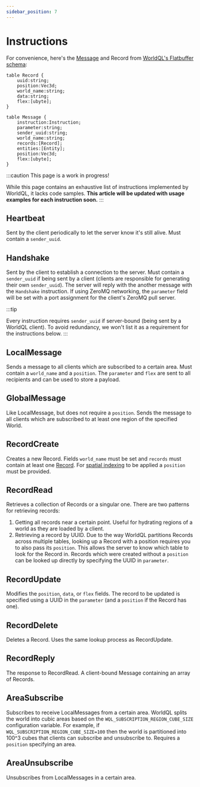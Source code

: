 ```yaml
---
sidebar_position: 7
---
```


# Instructions

For convenience, here's the [Message](./messages) and Record from [WorldQL's Flatbuffer schema](https://github.com/WorldQL/flatbuffer-schema/blob/main/flatbuffer/WorldQLFB.fbs):
```
table Record {
    uuid:string;
    position:Vec3d;
    world_name:string;
    data:string;
    flex:[ubyte];
}

table Message {
    instruction:Instruction;
    parameter:string;
    sender_uuid:string;
    world_name:string;
    records:[Record];
    entities:[Entity];
    position:Vec3d;
    flex:[ubyte];
}
```

:::caution This page is a work in progress!

While this page contains an exhaustive list of instructions implemented by WorldQL, it lacks code samples. **This article will be updated with usage examples for each instruction soon.**
:::

## Heartbeat
Sent by the client periodically to let the server know it's still alive. Must contain a `sender_uuid`.

## Handshake
Sent by the client to establish a connection to the server. Must contain a `sender_uuid` if being sent by a client (clients are responsible for generating their own `sender_uuid`). The server will reply with the another message with the `Handshake` instruction. If using ZeroMQ networking, the `parameter` field will be set with a port assignment for the client's ZeroMQ pull server.  

:::tip

Every instruction requires `sender_uuid` if server-bound (being sent by a WorldQL client). To avoid redundancy, we won't list it as a requirement for the instructions below.
:::

## LocalMessage
Sends a message to all clients which are subscribed to a certain area. Must contain a `world_name` and a `position`. The `parameter` and `flex` are sent to all recipients and can be used to store a payload.

## GlobalMessage
Like LocalMessage, but does not require a `position`. Sends the message to all clients which are subscribed to at least one region of the specified World.

## RecordCreate
Creates a new Record. Fields `world_name` must be set and `records` must contain at least one [Record](./records). For [spatial indexing](https://www.worldql.com/posts/2021-09-spatial-partitions-postgres/) to be applied a `position` must be provided. 

## RecordRead
Retrieves a collection of Records or a singular one. There are two patterns for retrieving records:
1. Getting all records near a certain point. Useful for hydrating regions of a world as they are loaded by a client.
2. Retrieving a record by UUID. Due to the way WorldQL partitions Records across multiple tables, looking up a Record with a position requires you to also pass its `position`. This allows the server to know which table to look for the Record in. Records which were created without a `position` can be looked up directly by specifying the UUID in `parameter`.

## RecordUpdate
Modifies the `position`, `data`, or `flex` fields. The record to be updated is specified using a UUID in the `parameter` (and a `position` if the Record has one).

## RecordDelete
Deletes a Record. Uses the same lookup process as RecordUpdate.

## RecordReply
The response to RecordRead. A client-bound Message containing an array of Records.

## AreaSubscribe
Subscribes to receive LocalMessages from a certain area. WorldQL splits the world into cubic areas based on the `WQL_SUBSCRIPTION_REGION_CUBE_SIZE` configuration variable. For example, if `WQL_SUBSCRIPTION_REGION_CUBE_SIZE=100` then the world is partitioned into 100^3 cubes that clients can subscribe and unsubscribe to. Requires a `position` specifying an area.

## AreaUnsubscribe
Unsubscribes from LocalMessages in a certain area.

